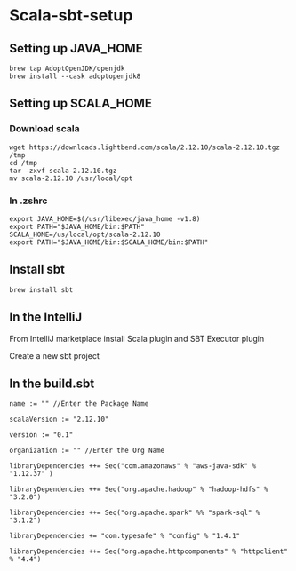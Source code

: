 # Scala-sbt-setup
## Setting up JAVA_HOME
```
brew tap AdoptOpenJDK/openjdk
brew install --cask adoptopenjdk8
```

## Setting up SCALA_HOME
### Download scala
```
wget https://downloads.lightbend.com/scala/2.12.10/scala-2.12.10.tgz  /tmp 
cd /tmp
tar -zxvf scala-2.12.10.tgz 
mv scala-2.12.10 /usr/local/opt
```
### In .zshrc 
```
export JAVA_HOME=$(/usr/libexec/java_home -v1.8)
export PATH="$JAVA_HOME/bin:$PATH"
SCALA_HOME=/us/local/opt/scala-2.12.10
export PATH="$JAVA_HOME/bin:$SCALA_HOME/bin:$PATH"
```


## Install sbt 

```
brew install sbt
```

## In the IntelliJ
From IntelliJ marketplace install Scala plugin and SBT Executor plugin

Create a new sbt project 

## In the build.sbt

```
name := "" //Enter the Package Name

scalaVersion := "2.12.10"

version := "0.1"

organization := "" //Enter the Org Name

libraryDependencies ++= Seq("com.amazonaws" % "aws-java-sdk" % "1.12.37" )

libraryDependencies ++= Seq("org.apache.hadoop" % "hadoop-hdfs" % "3.2.0")

libraryDependencies ++= Seq("org.apache.spark" %% "spark-sql" % "3.1.2")

libraryDependencies += "com.typesafe" % "config" % "1.4.1"

libraryDependencies ++= Seq("org.apache.httpcomponents" % "httpclient" % "4.4")
```





